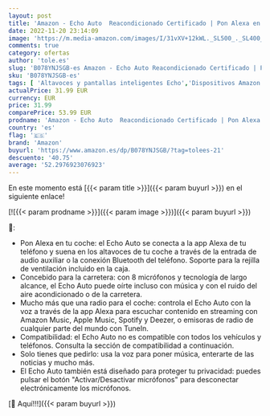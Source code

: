 ```yaml
---
layout: post
title: 'Amazon - Echo Auto  Reacondicionado Certificado | Pon Alexa en tu coche'
date: 2022-11-20 23:14:09
image: 'https://m.media-amazon.com/images/I/31vXV+12kWL._SL500_._SL400_.jpg'
comments: true
category: ofertas
author: 'tole.es'
slug: 'B078YNJSGB-es Amazon - Echo Auto Reacondicionado Certificado | Pon Alexa...'
sku: 'B078YNJSGB-es'
tags: [ 'Altavoces y pantallas inteligentes Echo','Dispositivos Amazon','Dispositivos Amazon y Accesorios','Receptores y amplificadores','alexa','amazon','🇪🇸', ]
actualPrice: 31.99 EUR
currency: EUR
price: 31.99
comparePrice: 53.99 EUR
prodname: 'Amazon - Echo Auto  Reacondicionado Certificado | Pon Alexa en tu coche'
country: 'es'
flag: '🇪🇸'
brand: 'Amazon'
buyurl: 'https://www.amazon.es/dp/B078YNJSGB/?tag=tolees-21'
descuento: '40.75'
average: '52.2976923076923'
---
```


En este momento está [{{< param title >}}]({{< param buyurl >}}) en el siguiente enlace!

[![{{< param prodname >}}]({{< param image >}})]({{< param buyurl >}})

🔎:

- Pon Alexa en tu coche: el Echo Auto se conecta a la app Alexa de tu teléfono y suena en los altavoces de tu coche a través de la entrada de audio auxiliar o la conexión Bluetooth del teléfono. Soporte para la rejilla de ventilación incluido en la caja.
- Concebido para la carretera: con 8 micrófonos y tecnología de largo alcance, el Echo Auto puede oírte incluso con música y con el ruido del aire acondicionado o de la carretera.
- Mucho más que una radio para el coche: controla el Echo Auto con la voz a través de la app Alexa para escuchar contenido en streaming con Amazon Music, Apple Music, Spotify y Deezer, o emisoras de radio de cualquier parte del mundo con TuneIn.
- Compatibilidad: el Echo Auto no es compatible con todos los vehículos y teléfonos. Consulta la sección de compatibilidad a continuación.
- Solo tienes que pedirlo: usa la voz para poner música, enterarte de las noticias y mucho más.
- El Echo Auto también está diseñado para proteger tu privacidad: puedes pulsar el botón "Activar/Desactivar micrófonos" para desconectar electrónicamente los micrófonos.

[🛒 Aquí!!!]({{< param buyurl >}})
